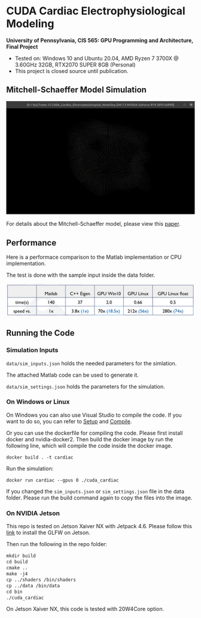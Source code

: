 ﻿# CUDA Cardiac Electrophysiological Modeling

**University of Pennsylvania, CIS 565: GPU Programming and Architecture,
Final Project**

* Tested on: Windows 10 and Ubuntu 20.04, AMD Ryzen 7 3700X @ 3.60GHz 32GB, RTX2070 SUPER 8GB (Personal)
* This project is closed source until publication.

## Mitchell-Schaeffer Model Simulation
<p align="center">
<img src="images/two_point.gif"
     alt="two_point"
     width="700"/>
</p>

For details about the Mitchell-Schaeffer model, please view this [paper](https://dl.acm.org/doi/abs/10.1145/3450267.3450532/).

## Performance
Here is a performace comparison to the Matlab implementation or CPU implementation. 

The test is done with the sample input inside the data folder.
<p align="center">
<img src="images/speed.png"
     alt="speed"
     width="700"/>
</p>

## Running the Code
### Simulation Inputs
`data/sim_inputs.json` holds the needed parameters for the simlation. 

The attached Matlab code can be used to generate it.

`data/sim_settings.json` holds the parameters for the simulation.

### On Windows or Linux
On Windows you can also use Visual Studio to compile the code. If you want to do so, you can refer to [Setup](https://cis565-fall-2021.github.io/setup-windows/) and [Compile](https://github.com/CIS565-Fall-2021/Project0-Getting-Started/blob/main/INSTRUCTION.md).

Or you can use the dockerfile for compiling the code. Please first install docker and nvidia-docker2.
Then build the docker image by run the following line, which will compile the code inside the docker image.
```
docker build . -t cardiac
```
Run the simulation:
```
docker run cardiac --gpus 0 ./cuda_cardiac 
```
If you changed the `sim_inputs.json` or `sim_settings.json` file in the data folder. Please run the build command again to copy the files into the image.

### On NVIDIA Jetson
This repo is tested on Jetson Xaiver NX with Jetpack 4.6. Please follow this [link](https://elinux.org/Jetson/Installing_ArrayFire#GLFW) to install the GLFW on Jetson.

Then run the following in the repo folder:
```
mkdir build
cd build
cmake ..
make -j4
cp ../shaders /bin/shaders
cp ../data /bin/data
cd bin
./cuda_cardiac
```
On Jetson Xaiver NX, this code is tested with 20W4Core option.
